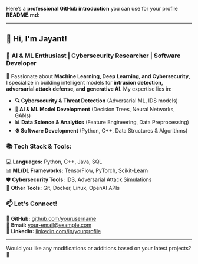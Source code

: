 Here’s a **professional GitHub introduction** you can use for your profile **README.md**:  

---

## **👋 Hi, I'm Jayant!**  

### **🔹 AI & ML Enthusiast | Cybersecurity Researcher | Software Developer**  

🚀 Passionate about **Machine Learning, Deep Learning, and Cybersecurity**, I specialize in building intelligent models for **intrusion detection, adversarial attack defense, and generative AI**. My expertise lies in:  
- **🔍 Cybersecurity & Threat Detection** (Adversarial ML, IDS models)  
- **🧠 AI & ML Model Development** (Decision Trees, Neural Networks, GANs)  
- **📊 Data Science & Analytics** (Feature Engineering, Data Preprocessing)  
- **⚙️ Software Development** (Python, C++, Data Structures & Algorithms)  

### **📚 Tech Stack & Tools:**  
💻 **Languages:** Python, C++, Java, SQL  
📊 **ML/DL Frameworks:** TensorFlow, PyTorch, Scikit-Learn  
🛡 **Cybersecurity Tools:** IDS, Adversarial Attack Simulations  
🚀 **Other Tools:** Git, Docker, Linux, OpenAI APIs  

### **📫 Let's Connect!**  
💼 **GitHub:** [github.com/yourusername](https://github.com/yourusername)  
📧 **Email:** your-email@example.com  
🔗 **LinkedIn:** [linkedin.com/in/yourprofile](https://linkedin.com/in/yourprofile)  

---

Would you like any modifications or additions based on your latest projects? 🚀
